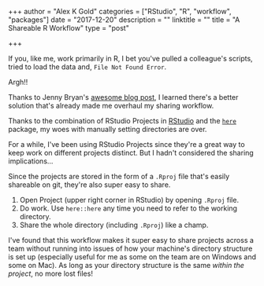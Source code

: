 +++
author = "Alex K Gold"
categories = ["RStudio", "R", "workflow", "packages"]
date = "2017-12-20"
description = ""
linktitle = ""
title = "A Shareable R Workflow"
type = "post"

+++

If you, like me, work primarily in R, I bet you've pulled a colleague's scripts, tried to load the data and, `File Not Found Error`.

Argh!!

Thanks to Jenny Bryan's [awesome blog post](https://www.tidyverse.org/articles/2017/12/workflow-vs-script/), I learned there's a better solution that's already made me overhaul my sharing workflow.
    
Thanks to the combination of RStudio Projects in [RStudio](https://www.rstudio.com/) and the [`here`](https://cran.r-project.org/web/packages/here/index.html) package, my woes with manually setting directories are over.

For a while, I've been using RStudio Projects since they're a great way to keep work on different projects distinct. But I hadn't considered the sharing implications...

Since the projects are stored in the form of a `.Rproj` file that's easily shareable on git, they're also super easy to share.

1. Open Project (upper right corner in RStudio) by opening `.Rproj` file.
1. Do work. Use `here::here` any time you need to refer to the working directory.
1. Share the whole directory (including `.Rproj`) like a champ.

I've found that this workflow makes it super easy to share projects across a team without running into issues of how your machine's directory structure is set up (especially useful for me as some on the team are on Windows and some on Mac). As long as your directory structure is the same *within the project*, no more lost files!
